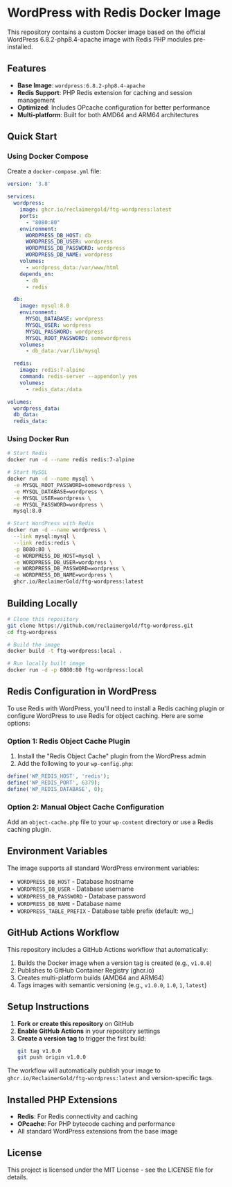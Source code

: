# WordPress with Redis Docker Image

This repository contains a custom Docker image based on the official WordPress 6.8.2-php8.4-apache image with Redis PHP modules pre-installed.

## Features

- **Base Image**: `wordpress:6.8.2-php8.4-apache`
- **Redis Support**: PHP Redis extension for caching and session management
- **Optimized**: Includes OPcache configuration for better performance
- **Multi-platform**: Built for both AMD64 and ARM64 architectures

## Quick Start

### Using Docker Compose

Create a `docker-compose.yml` file:

```yaml
version: '3.8'

services:
  wordpress:
    image: ghcr.io/reclaimergold/ftg-wordpress:latest
    ports:
      - "8080:80"
    environment:
      WORDPRESS_DB_HOST: db
      WORDPRESS_DB_USER: wordpress
      WORDPRESS_DB_PASSWORD: wordpress
      WORDPRESS_DB_NAME: wordpress
    volumes:
      - wordpress_data:/var/www/html
    depends_on:
      - db
      - redis

  db:
    image: mysql:8.0
    environment:
      MYSQL_DATABASE: wordpress
      MYSQL_USER: wordpress
      MYSQL_PASSWORD: wordpress
      MYSQL_ROOT_PASSWORD: somewordpress
    volumes:
      - db_data:/var/lib/mysql

  redis:
    image: redis:7-alpine
    command: redis-server --appendonly yes
    volumes:
      - redis_data:/data

volumes:
  wordpress_data:
  db_data:
  redis_data:
```

### Using Docker Run

```bash
# Start Redis
docker run -d --name redis redis:7-alpine

# Start MySQL
docker run -d --name mysql \
  -e MYSQL_ROOT_PASSWORD=somewordpress \
  -e MYSQL_DATABASE=wordpress \
  -e MYSQL_USER=wordpress \
  -e MYSQL_PASSWORD=wordpress \
  mysql:8.0

# Start WordPress with Redis
docker run -d --name wordpress \
  --link mysql:mysql \
  --link redis:redis \
  -p 8080:80 \
  -e WORDPRESS_DB_HOST=mysql \
  -e WORDPRESS_DB_USER=wordpress \
  -e WORDPRESS_DB_PASSWORD=wordpress \
  -e WORDPRESS_DB_NAME=wordpress \
  ghcr.io/ReclaimerGold/ftg-wordpress:latest
```

## Building Locally

```bash
# Clone this repository
git clone https://github.com/reclaimergold/ftg-wordpress.git
cd ftg-wordpress

# Build the image
docker build -t ftg-wordpress:local .

# Run locally built image
docker run -d -p 8080:80 ftg-wordpress:local
```

## Redis Configuration in WordPress

To use Redis with WordPress, you'll need to install a Redis caching plugin or configure WordPress to use Redis for object caching. Here are some options:

### Option 1: Redis Object Cache Plugin

1. Install the "Redis Object Cache" plugin from the WordPress admin
2. Add the following to your `wp-config.php`:

```php
define('WP_REDIS_HOST', 'redis');
define('WP_REDIS_PORT', 6379);
define('WP_REDIS_DATABASE', 0);
```

### Option 2: Manual Object Cache Configuration

Add an `object-cache.php` file to your `wp-content` directory or use a Redis caching plugin.

## Environment Variables

The image supports all standard WordPress environment variables:

- `WORDPRESS_DB_HOST` - Database hostname
- `WORDPRESS_DB_USER` - Database username  
- `WORDPRESS_DB_PASSWORD` - Database password
- `WORDPRESS_DB_NAME` - Database name
- `WORDPRESS_TABLE_PREFIX` - Database table prefix (default: wp_)

## GitHub Actions Workflow

This repository includes a GitHub Actions workflow that automatically:

1. Builds the Docker image when a version tag is created (e.g., `v1.0.0`)
2. Publishes to GitHub Container Registry (ghcr.io)
3. Creates multi-platform builds (AMD64 and ARM64)
4. Tags images with semantic versioning (e.g., `v1.0.0`, `1.0`, `1`, `latest`)

## Setup Instructions

1. **Fork or create this repository** on GitHub
2. **Enable GitHub Actions** in your repository settings
3. **Create a version tag** to trigger the first build:
   ```bash
   git tag v1.0.0
   git push origin v1.0.0
   ```

The workflow will automatically publish your image to `ghcr.io/ReclaimerGold/ftg-wordpress:latest` and version-specific tags.

## Installed PHP Extensions

- **Redis**: For Redis connectivity and caching
- **OPcache**: For PHP bytecode caching and performance
- All standard WordPress extensions from the base image

## License

This project is licensed under the MIT License - see the LICENSE file for details.
